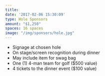 ```yaml
---
title: 
date: '2017-02-06 15:30:09'
type: Hole Sponsors
amount: "$1,250"
spaces: 16 spaces
image: "/img/sponsors/hole.jpg"
---
```


* Signage at chosen hole
* On stage/screen recognition during dinner
* May include item for swag bag
* One (1) 4-man team for golf ($500 value)
* 4 tickets to the dinner event ($100 value)